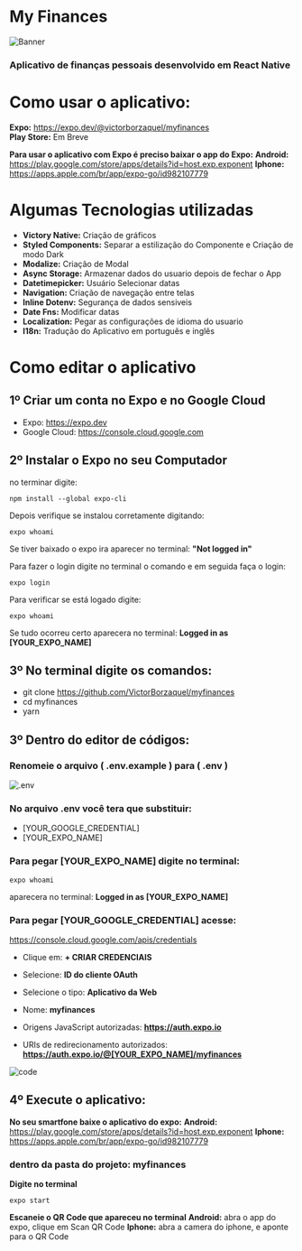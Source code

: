 # My Finances

![Banner](https://user-images.githubusercontent.com/73085387/139689681-a286fd1d-7237-4eb5-a802-1f8de22410cb.png)

### Aplicativo de finanças pessoais desenvolvido em React Native

# Como usar o aplicativo:

**Expo:** https://expo.dev/@victorborzaquel/myfinances  
**Play Store:** Em Breve  

**Para usar o aplicativo com Expo é preciso baixar o app do Expo:**
**Android:** https://play.google.com/store/apps/details?id=host.exp.exponent
**Iphone:** https://apps.apple.com/br/app/expo-go/id982107779

# Algumas Tecnologias utilizadas

- **Victory Native:** Criação de gráficos
- **Styled Components:** Separar a estilização do Componente e Criação de modo Dark
- **Modalize:** Criação de Modal
- **Async Storage:** Armazenar dados do usuario depois de fechar o App
- **Datetimepicker:** Usuário Selecionar datas
- **Navigation:** Criação de navegação entre telas
- **Inline Dotenv:** Segurança de dados sensiveis
- **Date Fns:** Modificar datas
- **Localization:** Pegar as configurações de idioma do usuario
- **I18n:** Tradução do Aplicativo em português e inglês

# Como editar o aplicativo

## 1º Criar um conta no Expo e no Google Cloud

- Expo: https://expo.dev
- Google Cloud: https://console.cloud.google.com

## 2º Instalar o Expo no seu Computador

no terminar digite:
```
npm install --global expo-cli
```

Depois verifique se instalou corretamente digitando:
```
expo whoami
```
Se tiver baixado o expo ira aparecer no terminal: **"Not logged in"**

Para fazer o login digite no terminal o comando e em seguida faça o login:
```
expo login
```

Para verificar se está logado digite:
```
expo whoami
```

Se tudo ocorreu certo aparecera no terminal: **Logged in as [YOUR_EXPO_NAME]**

## 3º No terminal digite os comandos:

- git clone https://github.com/VictorBorzaquel/myfinances
- cd myfinances
- yarn

## 3º Dentro do editor de códigos:

### Renomeie o arquivo ( .env.example ) para ( .env )

![.env](https://user-images.githubusercontent.com/73085387/139705199-f61782e2-652e-4682-a102-53b320e83f95.png)

### No arquivo .env você tera que substituir:

- [YOUR_GOOGLE_CREDENTIAL]
- [YOUR_EXPO_NAME]

### Para pegar [YOUR_EXPO_NAME] digite no terminal:

```
expo whoami
```
aparecera no terminal: **Logged in as [YOUR_EXPO_NAME]**

### Para pegar [YOUR_GOOGLE_CREDENTIAL] acesse: 
https://console.cloud.google.com/apis/credentials

- Clique em: **+ CRIAR CREDENCIAIS**
- Selecione: **ID do cliente OAuth**
- Selecione o tipo: **Aplicativo da Web**
- Nome: **myfinances**
- Origens JavaScript autorizadas: **https://auth.expo.io**

- URIs de redirecionamento autorizados: **https://auth.expo.io/@[YOUR_EXPO_NAME]/myfinances**

![code](https://user-images.githubusercontent.com/73085387/139708638-7d7020ed-c001-4eb3-a1d7-1ec7f78618fe.png)

## 4º Execute o aplicativo:

**No seu smartfone baixe o aplicativo do expo:**
**Android:** https://play.google.com/store/apps/details?id=host.exp.exponent
**Iphone:** https://apps.apple.com/br/app/expo-go/id982107779

### dentro da pasta do projeto: myfinances

**Digite no terminal**
```
expo start
```
**Escaneie o QR Code que apareceu no terminal**
**Android:** abra o app do expo, clique em Scan QR Code
**Iphone:** abra a camera do iphone, e aponte para o QR Code